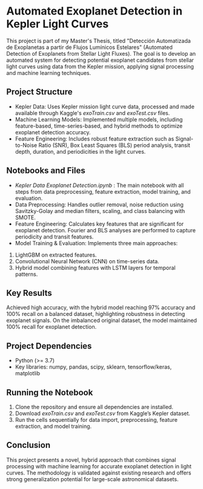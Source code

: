 # Automated Exoplanet Detection in Kepler Light Curves
This project is part of my Master's Thesis, titled "Detección Automatizada de Exoplanetas a partir de Flujos Lumínicos Estelares" (Automated Detection of Exoplanets from Stellar Light Fluxes). The goal is to develop an automated system for detecting potential exoplanet candidates from stellar light curves using data from the Kepler mission, applying signal processing and machine learning techniques.

## Project Structure
- Kepler Data: Uses Kepler mission light curve data, processed and made available through Kaggle's _exoTrain.csv_ and _exoTest.csv_ files.
- Machine Learning Models: Implemented multiple models, including feature-based, time-series-based, and hybrid methods to optimize exoplanet detection accuracy.
- Feature Engineering: Includes robust feature extraction such as Signal-to-Noise Ratio (SNR), Box Least Squares (BLS) period analysis, transit depth, duration, and periodicities in the light curves.

## Notebooks and Files
- _Kepler Data Exoplanet Detection.ipynb_ : The main notebook with all steps from data preprocessing, feature extraction, model training, and evaluation.
- Data Preprocessing: Handles outlier removal, noise reduction using Savitzky-Golay and median filters, scaling, and class balancing with SMOTE.
- Feature Engineering: Calculates key features that are significant for exoplanet detection. Fourier and BLS analyses are performed to capture periodicity and transit features.
- Model Training & Evaluation: Implements three main approaches:
1. LightGBM on extracted features.
2. Convolutional Neural Network (CNN) on time-series data.
3. Hybrid model combining features with LSTM layers for temporal patterns.

## Key Results
Achieved high accuracy, with the hybrid model reaching 97% accuracy and 100% recall on a balanced dataset, highlighting robustness in detecting exoplanet signals.
On the imbalanced original dataset, the model maintained 100% recall for exoplanet detection.

## Project Dependencies 
- Python (>= 3.7)
- Key libraries: numpy, pandas, scipy, sklearn, tensorflow/keras, matplotlib

## Running the Notebook
1. Clone the repository and ensure all dependencies are installed.
2. Download _exoTrain.csv_ and _exoTest.csv_ from Kaggle’s Kepler dataset.
3. Run the cells sequentially for data import, preprocessing, feature extraction, and model training.

## Conclusion
This project presents a novel, hybrid approach that combines signal processing with machine learning for accurate exoplanet detection in light curves. The methodology is validated against existing research and offers strong generalization potential for large-scale astronomical datasets.
